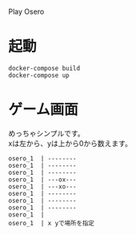 Play Osero

# 起動

```
docker-compose build
docker-compose up
```

# ゲーム画面

めっちゃシンプルです。  
xは左から、yは上から0から数えます。

```
osero_1  | --------
osero_1  | --------
osero_1  | --------
osero_1  | ---ox---
osero_1  | ---xo---
osero_1  | --------
osero_1  | --------
osero_1  | --------
osero_1  | 
osero_1  | x yで場所を指定
```
